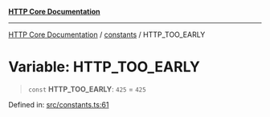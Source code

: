 [**HTTP Core Documentation**](../../README.md)

***

[HTTP Core Documentation](../../README.md) / [constants](../README.md) / HTTP\_TOO\_EARLY

# Variable: HTTP\_TOO\_EARLY

> `const` **HTTP\_TOO\_EARLY**: `425` = `425`

Defined in: [src/constants.ts:61](https://github.com/stonemjs/http-core/blob/0d24f1311c8ffc69c0f21ab48badb00539c57ea4/src/constants.ts#L61)
